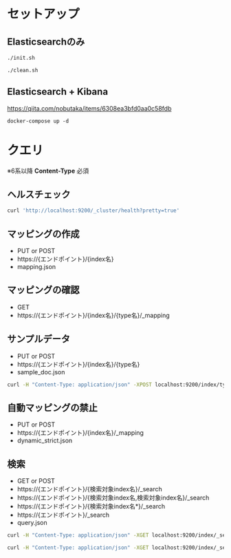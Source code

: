 # セットアップ

## Elasticsearchのみ

```sh
./init.sh
```

```sh
./clean.sh
```
## Elasticsearch + Kibana

https://qiita.com/nobutaka/items/6308ea3bfd0aa0c58fdb

```
docker-compose up -d
```

# クエリ

※6系以降 **Content-Type** 必須

## ヘルスチェック

```sh
curl 'http://localhost:9200/_cluster/health?pretty=true'
```

## マッピングの作成

- PUT or POST
- https://{エンドポイント}/{index名}
- mapping.json

## マッピングの確認

- GET
- https://{エンドポイント}/{index名}/{type名}/_mapping

## サンプルデータ

- PUT or POST
- https://{エンドポイント}/{index名}/{type名}
- sample_doc.json

```sh
curl -H "Content-Type: application/json" -XPOST localhost:9200/index/type --data-binary @sample_doc_2.json
```

## 自動マッピングの禁止

- PUT or POST
- https://{エンドポイント}/{index名}/_mapping
- dynamic_strict.json

## 検索

- GET or POST
- https://{エンドポイント}/{検索対象index名}/_search
- https://{エンドポイント}/{検索対象index名,検索対象index名}/_search
- https://{エンドポイント}/{検索対象index名*}/_search
- https://{エンドポイント}/_search
- query.json

```sh
curl -H "Content-Type: application/json" -XGET localhost:9200/index/_search -d @match_all.json
```

```sh
curl -H "Content-Type: application/json" -XGET localhost:9200/index/_search -d @random_score.json
```